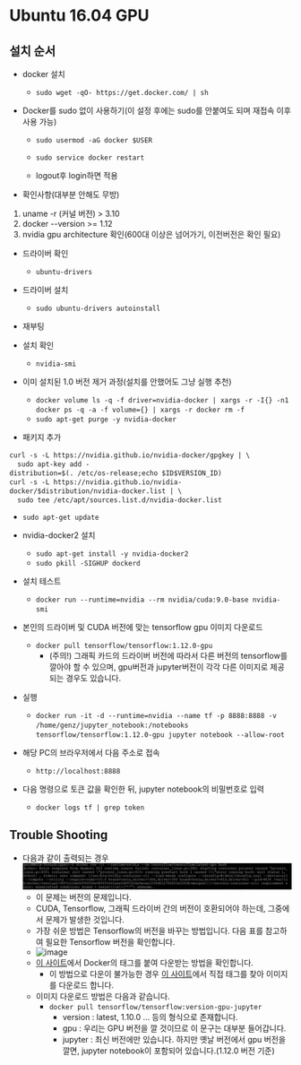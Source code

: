 # Ubuntu 16.04 GPU
## 설치 순서

- docker 설치 
  - `sudo wget -qO- https://get.docker.com/ | sh`

- Docker를 sudo 없이 사용하기(이 설정 후에는 sudo를 안붙여도 되며 재접속 이후 사용 가능) 
  - `sudo usermod -aG docker $USER`
  - `sudo service docker restart`

  - logout후 login하면 적용

- 확인사항(대부분 안해도 무방)
1. uname -r (커널 버전) > 3.10
2. docker --version >= 1.12
3. nvidia gpu architecture 확인(600대 이상은 넘어가기, 이전버전은 확인 필요)

- 드라이버 확인
  - `ubuntu-drivers`

- 드라이버 설치
  - `sudo ubuntu-drivers autoinstall`

- 재부팅
- 설치 확인
  - `nvidia-smi`

- 이미 설치된 1.0 버전 제거 과정(설치를 안했어도 그냥 실행 추천)
  - `docker volume ls -q -f driver=nvidia-docker | xargs -r -I{} -n1 docker ps -q -a -f volume={} | xargs -r docker rm -f`
  - `sudo apt-get purge -y nvidia-docker`

- 패키지 추가
```
curl -s -L https://nvidia.github.io/nvidia-docker/gpgkey | \
  sudo apt-key add -
distribution=$(. /etc/os-release;echo $ID$VERSION_ID)
curl -s -L https://nvidia.github.io/nvidia-docker/$distribution/nvidia-docker.list | \
  sudo tee /etc/apt/sources.list.d/nvidia-docker.list
```
- `sudo apt-get update`

- nvidia-docker2 설치
  - `sudo apt-get install -y nvidia-docker2`
  - `sudo pkill -SIGHUP dockerd`

- 설치 테스트
  - `docker run --runtime=nvidia --rm nvidia/cuda:9.0-base nvidia-smi`
  
- 본인의 드라이버 및 CUDA 버전에 맞는 tensorflow gpu 이미지 다운로드
  - `docker pull tensorflow/tensorflow:1.12.0-gpu`
    - (주의!) 그래픽 카드의 드라이버 버전에 따라서 다른 버전의 tensorflow를 깔아야 할 수 있으며, gpu버전과 jupyter버전이 각각 다른 이미지로 제공되는 경우도 있습니다.
- 실행
  - `docker run -it -d --runtime=nvidia --name tf -p 8888:8888 -v /home/genz/jupyter_notebook:/notebooks tensorflow/tensorflow:1.12.0-gpu jupyter notebook --allow-root`
- 해당 PC의 브라우저에서 다음 주소로 접속
  - `http://localhost:8888`
- 다음 명령으로 토큰 값을 확인한 뒤, jupyter notebook의 비밀번호로 입력
  - `docker logs tf | grep token`

## Trouble Shooting
- 다음과 같이 출력되는 경우
  ![image](https://github.com/BJ-Lim/Frameworks/blob/master/Captures/docker_tf_gpu_version_error.JPG)
  - 이 문제는 버전의 문제입니다.
  - CUDA, Tensorflow, 그래픽 드라이버 간의 버전이 호환되어야 하는데, 그중에서 문제가 발생한 것입니다.
  - 가장 쉬운 방법은 Tensorflow의 버전을 바꾸는 방법입니다. 다음 표를 참고하여 필요한 Tensorflow 버전을 확인합니다.
  - ![image](https://i.stack.imgur.com/RQ1uf.png)
  - [이 사이트](https://www.tensorflow.org/install/docker)에서 Docker의 태그를 붙여 다운받는 방법을 확인합니다.
    - 이 방법으로 다운이 불가능한 경우 [이 사이트](https://hub.docker.com/r/tensorflow/tensorflow/tags)에서 직접 태그를 찾아 이미지를 다운로드 합니다.
  - 이미지 다운로드 방법은 다음과 같습니다.
    - `docker pull tensorflow/tensorflow:version-gpu-jupyter`
      - version : latest, 1.10.0 ... 등의 형식으로 존재합니다.
      - gpu : 우리는 GPU 버전을 깔 것이므로 이 문구는 대부분 들어갑니다.
      - jupyter : 최신 버전에만 있습니다. 하지만 옛날 버전에서 gpu 버전을 깔면, jupyter notebook이 포함되어 있습니다.(1.12.0 버전 기준)
